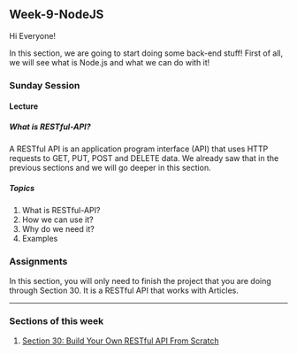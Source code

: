 ## Week-9-NodeJS

Hi Everyone! 

In this section, we are going to start doing some back-end stuff! First of all, we will see what is Node.js and what we can do with it!

### Sunday Session

#### Lecture

##### What is RESTful-API?
A RESTful API is an application program interface (API) that uses HTTP requests to GET, PUT, POST and DELETE data. We already saw that in the previous sections and we will go deeper in this section.


##### Topics

1. What is  RESTful-API?
2. How we can use it?
3. Why do we need it?
4. Examples



### Assignments

In this section,  you will only need to finish the project that you are doing through Section 30. It is a RESTful API that works with Articles.

---

### Sections of this week

1. [Section 30: Build Your Own RESTful API From Scratch](https://www.udemy.com/course/the-complete-web-development-bootcamp/learn/lecture/13028250#overview)
